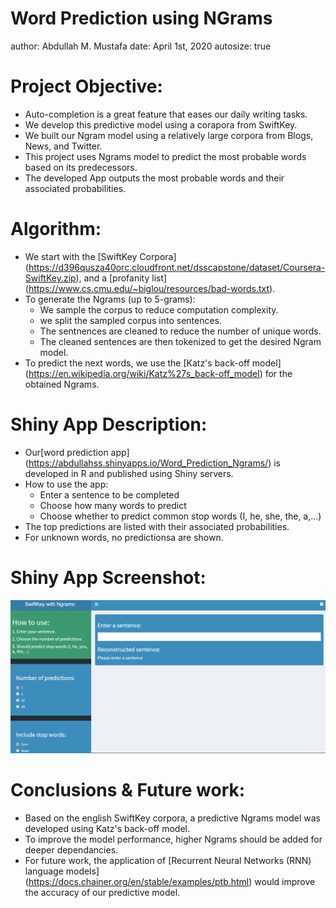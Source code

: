 Word Prediction using NGrams
========================================================
author: Abdullah M. Mustafa
date: April 1st, 2020
autosize: true

Project Objective:
========================================================

- Auto-completion is a great feature that eases our daily writing tasks.
- We develop this predictive model using a corapora from SwiftKey.
- We built our Ngram model using a relatively large corpora from Blogs, News, and Twitter.
- This project uses Ngrams model to predict the most probable words based on its predecessors.
- The developed App outputs the most probable words and their associated probabilities.

Algorithm:
========================================================
- We start with the [SwiftKey Corpora] (https://d396qusza40orc.cloudfront.net/dsscapstone/dataset/Coursera-SwiftKey.zip), and a [profanity list] (https://www.cs.cmu.edu/~biglou/resources/bad-words.txt).
- To generate the Ngrams (up to 5-grams):
    - We sample the corpus to reduce computation complexity.
    - we split the sampled corpus into sentences.
    - The sentnences are cleaned to reduce the number of unique words.
    - The cleaned sentences are then tokenized to get the desired Ngram model.
- To predict the next words, we use the [Katz's back-off model] (https://en.wikipedia.org/wiki/Katz%27s_back-off_model) for the obtained Ngrams.

Shiny App Description:
========================================================
- Our[word prediction app] (https://abdullahss.shinyapps.io/Word_Prediction_Ngrams/) is developed in R and published using Shiny servers.
- How to use the app:
    - Enter a sentence to be completed
    - Choose how many words to predict
    - Choose whether to predict common stop words (I, he, she, the, a,...)
- The top predictions are listed with their associated probabilities.
- For unknown words, no predictionsa are shown.

Shiny App Screenshot:
========================================================    
![plot of chunk unnamed-chunk-1](/Capture.png)

Conclusions & Future work:
========================================================    

- Based on the english SwiftKey corpora, a predictive Ngrams model was developed using Katz's back-off model.
- To improve the model performance, higher Ngrams should be added for deeper dependancies.
- For future work, the application of [Recurrent Neural Networks (RNN) language models] (https://docs.chainer.org/en/stable/examples/ptb.html) would improve the accuracy of our predictive model. 
